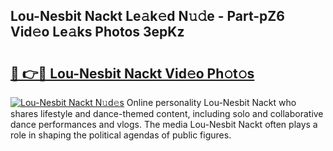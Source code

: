 ## Lou-Nesbit Nackt Le𝚊k𝚎d N𝚞𝚍e - Part-pZ6 Vid𝚎o Le𝚊ks Photos 3epKz

# <h2><a href="http://fb8e8p.evod.top/?m=Lou-Nesbit+Nackt">🔗 👉🔴 Lou-Nesbit Nackt Vid𝚎o Ph𝚘t𝚘s</a></h2>

[![Lou-Nesbit Nackt N𝚞d𝚎s](https://i.imgur.com/8V9OHl7.gif)](http://fb8e8p.evod.top/?m=Lou-Nesbit+Nackt)
Online personality Lou-Nesbit Nackt who shares lifestyle and dance-themed content, including solo and collaborative dance performances and vlogs. The media Lou-Nesbit Nackt often plays a role in shaping the political agendas of public figures. 
